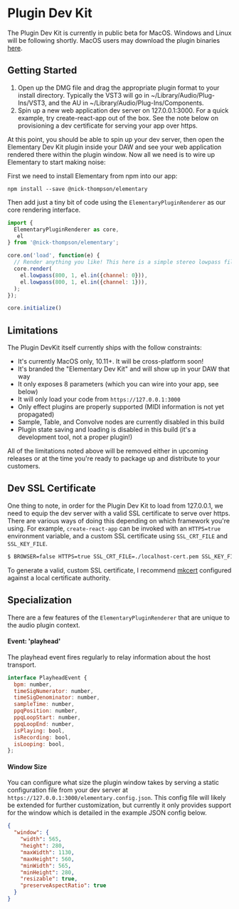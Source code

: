 # Plugin Dev Kit

The Plugin Dev Kit is currently in public beta for MacOS. Windows and Linux
will be following shortly. MacOS users may download the plugin binaries [here](https://www.dropbox.com/s/ul20u6lpofrviv2/PluginDevKit-v0.10.5.zip?dl=0).

## Getting Started

1. Open up the DMG file and drag the appropriate plugin format to your install directory.
   Typically the VST3 will go in ~/Library/Audio/Plug-Ins/VST3, and the AU in ~/Library/Audio/Plug-Ins/Components.
2. Spin up a new web application dev server on 127.0.0.1:3000. For a quick example, try create-react-app
   out of the box. See the note below on provisioning a dev certificate for serving your app over https.

At this point, you should be able to spin up your dev server, then open the Elementary Dev Kit
plugin inside your DAW and see your web application rendered there within the plugin window. Now
all we need is to wire up Elementary to start making noise:

First we need to install Elementary from npm into our app:
```
npm install --save @nick-thompson/elementary
```

Then add just a tiny bit of code using the `ElementaryPluginRenderer` as our core rendering
interface.

```js
import {
  ElementaryPluginRenderer as core,
   el
} from '@nick-thompson/elementary';

core.on('load', function(e) {
  // Render anything you like! This here is a simple stereo lowpass filter.
  core.render(
    el.lowpass(800, 1, el.in({channel: 0})),
    el.lowpass(800, 1, el.in({channel: 1})),
  );
});

core.initialize()
```

## Limitations

The Plugin DevKit itself currently ships with the follow constraints:

* It's currently MacOS only, 10.11+. It will be cross-platform soon!
* It's branded the "Elementary Dev Kit" and will show up in your DAW that way
* It only exposes 8 parameters (which you can wire into your app, see below)
* It will only load your code from `https://127.0.0.1:3000`
* Only effect plugins are properly supported (MIDI information is not yet propagated)
* Sample, Table, and Convolve nodes are currently disabled in this build
* Plugin state saving and loading is disabled in this build (it's a development tool, not a proper plugin!)

All of the limitations noted above will be removed either in upcoming releases or at the time you're ready to package up and distribute to your customers.

## Dev SSL Certificate

One thing to note, in order for the Plugin Dev Kit to load from 127.0.0.1, we need to equip the dev
server with a valid SSL certificate to serve over https. There are various ways of doing this depending
on which framework you're using. For example, `create-react-app` can be invoked with an `HTTPS=true` environment
variable, and a custom SSL certificate using `SSL_CRT_FILE` and `SSL_KEY_FILE`.

```bash
$ BROWSER=false HTTPS=true SSL_CRT_FILE=./localhost-cert.pem SSL_KEY_FILE=./localhost-key.pem npm start
```

To generate a valid, custom SSL certificate, I recommend [mkcert](https://github.com/FiloSottile/mkcert) configured
against a local certificate authority.

## Specialization

There are a few features of the `ElementaryPluginRenderer` that are unique to the audio
plugin context.

#### Event: 'playhead'

The playhead event fires regularly to relay information about the host transport.

```js
interface PlayheadEvent {
  bpm: number,
  timeSigNumerator: number,
  timeSigDenominator: number,
  sampleTime: number,
  ppqPosition: number,
  ppqLoopStart: number,
  ppqLoopEnd: number,
  isPlaying: bool,
  isRecording: bool,
  isLooping: bool,
};
```

#### Window Size

You can configure what size the plugin window takes by serving a static configuration file
from your dev server at `https://127.0.0.1:3000/elementary.config.json`. This config file will
likely be extended for further customization, but currently it only provides support for the
window which is detailed in the example JSON config below.

```json
{
  "window": {
    "width": 565,
    "height": 280,
    "maxWidth": 1130,
    "maxHeight": 560,
    "minWidth": 565,
    "minHeight": 280,
    "resizable": true,
    "preserveAspectRatio": true
  }
}
```
